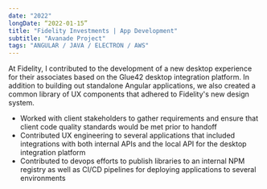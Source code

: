 ```yaml
---
date: "2022"
longDate: “2022-01-15”
title: "Fidelity Investments | App Development"
subtitle: "Avanade Project"
tags: "ANGULAR / JAVA / ELECTRON / AWS"
---
```


At Fidelity, I contributed to the development of a new desktop experience for their associates based on the Glue42 desktop integration platform. In addition to building out standalone Angular applications, we also created a common library of UX components that adhered to Fidelity's new design system.

- Worked with client stakeholders to gather requirements and ensure that client code quality standards would be met prior to handoff
- Contributed UX engineering to several applications that included integrations with both internal APIs and the local API for the desktop integration platform
- Contributed to devops efforts to publish libraries to an internal NPM registry as well as CI/CD pipelines for deploying applications to several environments